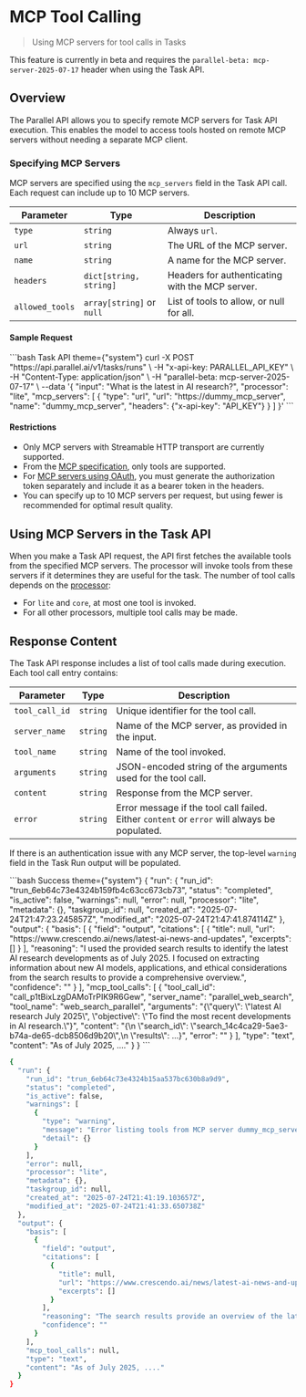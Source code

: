 # MCP Tool Calling

> Using MCP servers for tool calls in Tasks

<Note>
  This feature is currently in beta and requires the
  <code>parallel-beta: mcp-server-2025-07-17</code> header when using the Task API.
</Note>

## Overview

The Parallel API allows you to specify remote MCP servers for Task API execution. This enables the model to access tools hosted on remote MCP servers without needing a separate MCP client.

### Specifying MCP Servers

MCP servers are specified using the `mcp_servers` field in the Task API call. Each request can include up to 10 MCP servers.

| Parameter       | Type                      | Description                                     |
| --------------- | ------------------------- | ----------------------------------------------- |
| `type`          | `string`                  | Always `url`.                                   |
| `url`           | `string`                  | The URL of the MCP server.                      |
| `name`          | `string`                  | A name for the MCP server.                      |
| `headers`       | `dict[string, string]`    | Headers for authenticating with the MCP server. |
| `allowed_tools` | `array[string]` or `null` | List of tools to allow, or null for all.        |

#### Sample Request

<CodeGroup>
  ```bash Task API theme={"system"}
  curl -X POST "https://api.parallel.ai/v1/tasks/runs" \
    -H "x-api-key: PARALLEL_API_KEY" \
    -H "Content-Type: application/json" \
    -H "parallel-beta: mcp-server-2025-07-17" \
    --data '{
    "input": "What is the latest in AI research?",
    "processor": "lite",
    "mcp_servers": [
      {
          "type": "url",
          "url": "https://dummy_mcp_server",
          "name": "dummy_mcp_server",
          "headers": {"x-api-key": "API_KEY"}
      }
    ]
  }'
  ```
</CodeGroup>

#### Restrictions

* Only MCP servers with Streamable HTTP transport are currently supported.
* From the [MCP specification](https://modelcontextprotocol.io/specification/2025-03-26), only tools are supported.
* For [MCP servers using OAuth](https://modelcontextprotocol.io/specification/draft/basic/authorization), you must generate the authorization token separately and include it as a bearer token in the headers.
* You can specify up to 10 MCP servers per request, but using fewer is recommended for optimal result quality.

## Using MCP Servers in the Task API

When you make a Task API request, the API first fetches the available tools from the specified MCP servers.
The processor will invoke tools from these servers if it determines they are useful for the task. The number of tool calls depends
on the [processor](/task-api/guides/choose-a-processor):

* For `lite` and `core`, at most one tool is invoked.
* For all other processors, multiple tool calls may be made.

## Response Content

The Task API response includes a list of tool calls made during execution. Each tool call entry contains:

| Parameter      | Type     | Description                                                                                  |
| -------------- | -------- | -------------------------------------------------------------------------------------------- |
| `tool_call_id` | `string` | Unique identifier for the tool call.                                                         |
| `server_name`  | `string` | Name of the MCP server, as provided in the input.                                            |
| `tool_name`    | `string` | Name of the tool invoked.                                                                    |
| `arguments`    | `string` | JSON-encoded string of the arguments used for the tool call.                                 |
| `content`      | `string` | Response from the MCP server.                                                                |
| `error`        | `string` | Error message if the tool call failed. Either `content` or `error` will always be populated. |

If there is an authentication issue with any MCP server, the top-level `warning` field in the Task Run output
will be populated.

<CodeGroup>
  ```bash Success theme={"system"}
  {
    "run": {
      "run_id": "trun_6eb64c73e4324b159fb4c63cc673cb73",
      "status": "completed",
      "is_active": false,
      "warnings": null,
      "error": null,
      "processor": "lite",
      "metadata": {},
      "taskgroup_id": null,
      "created_at": "2025-07-24T21:47:23.245857Z",
      "modified_at": "2025-07-24T21:47:41.874114Z"
    },
    "output": {
      "basis": [
        {
          "field": "output",
          "citations": [
            {
              "title": null,
              "url": "https://www.crescendo.ai/news/latest-ai-news-and-updates",
              "excerpts": []
            }
          ],
          "reasoning": "I used the provided search results to identify the latest AI research developments as of July 2025. I focused on extracting information about new AI models, applications, and ethical considerations from the search results to provide a comprehensive overview.",
          "confidence": ""
        }
      ],
      "mcp_tool_calls": [
        {
          "tool_call_id": "call_p1tBixLzgDAMoTrPIK9R6Gew",
          "server_name": "parallel_web_search",
          "tool_name": "web_search_parallel",
          "arguments": "{\"query\": \"latest AI research July 2025\", \"objective\": \"To find the most recent developments in AI research.\"}",
          "content": "{\n  \"search_id\": \"search_14c4ca29-5ae3-b74a-de65-dcb8506d9b20\",\n  \"results\": ...}",
          "error": ""
        }
      ],
      "type": "text",
      "content": "As of July 2025, ...."
    }
  }
  ```

  ```bash Failure authenticating to MCP server theme={"system"}
  {
    "run": {
      "run_id": "trun_6eb64c73e4324b15aa537bc630b8a9d9",
      "status": "completed",
      "is_active": false,
      "warnings": [
        {
          "type": "warning",
          "message": "Error listing tools from MCP server dummy_mcp_server. Reference ID: b0ac36f3-ceb6-4290-b7c9-c0bb4257ccf7",
          "detail": {}
        }
      ],
      "error": null,
      "processor": "lite",
      "metadata": {},
      "taskgroup_id": null,
      "created_at": "2025-07-24T21:41:19.103657Z",
      "modified_at": "2025-07-24T21:41:33.650738Z"
    },
    "output": {
      "basis": [
        {
          "field": "output",
          "citations": [
            {
              "title": null,
              "url": "https://www.crescendo.ai/news/latest-ai-news-and-updates",
              "excerpts": []
            }
          ],
          "reasoning": "The search results provide an overview of the latest AI research developments, including AI models mimicking human decision-making, AI applications in healthcare, and AI-driven automation across various industries. The response summarizes these key developments and cites the relevant articles.",
          "confidence": ""
        }
      ],
      "mcp_tool_calls": null,
      "type": "text",
      "content": "As of July 2025, ...."
    }
  }
  ```
</CodeGroup>
